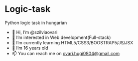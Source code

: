 # Logic-task
Python logic task in  hungarian

- 👋 Hi, I’m @szilviaovari
- 👀 I’m interested in Web development(Full-stack)
- 🌱 I’m currently learning HTML5/CSS3/BOOSTRAP5/JS/JSX
- 💞️ I’m 16 years old
- 📫 You can reach me on ovari.hugi0804@gmail.com
